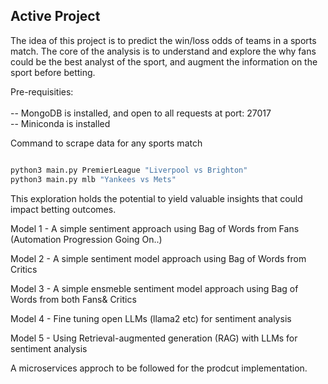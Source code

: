 ## Active Project

The idea of this project is to predict the win/loss odds of teams in a sports match. The core of the analysis is to understand and explore the why fans could be the best analyst of the sport, and augment the information on the sport before betting.

Pre-requisities:<br><br>
-- MongoDB is installed, and  open to all requests at port: 27017<br>
-- Miniconda is installed <br>

Command to scrape data for any sports match 

```bash

python3 main.py PremierLeague "Liverpool vs Brighton"
python3 main.py mlb "Yankees vs Mets"
```

This exploration holds the potential to yield valuable insights that could impact betting outcomes.

Model 1 - A simple sentiment approach using Bag of Words from Fans (Automation Progression Going On..)

Model 2 - A simple sentiment model approach using Bag of Words from Critics 

Model 3 - A simple ensmeble sentiment model approach using Bag of Words from both Fans& Critics 

Model 4 - Fine tuning open LLMs (llama2 etc) for sentiment analysis

Model 5 - Using Retrieval-augmented generation (RAG) with LLMs for sentiment analysis 

A microservices approch to be followed for the prodcut implementation. 

